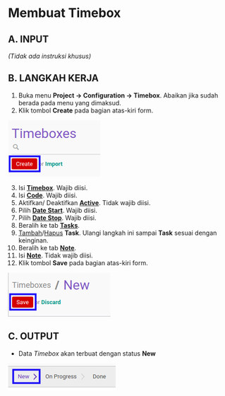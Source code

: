 # Membuat Timebox

## A. INPUT

*(Tidak ada instruksi khusus)*

## B. LANGKAH KERJA

1. Buka menu **Project -> Configuration -> Timebox**. Abaikan jika sudah berada pada menu yang dimaksud.
2. Klik tombol **Create** pada bagian atas-kiri form.

![](../../img/timebox/tombol-create.png)

3. Isi **[Timebox](./penjelasan.md#field-timebox)**. Wajib diisi.
4. Isi **[Code](./penjelasan.md#field-code)**. Wajib diisi.
5. Aktifkan/ Deaktifkan **[Active](./penjelasan.md#field-active)**. Tidak wajib diisi.
6. Pilih **[Date Start](./penjelasan.md#field-date-start)**. Wajib diisi.
7. Pilih **[Date Stop](./penjelasan.md#field-date-stop)**. Wajib diisi.
8. Beralih ke tab **[Tasks](./penjelasan.md#tab-tasks)**.
9. <a name="l9">[Tambah](./menambah-task.md)/[Hapus](./menghapus-task.md) **Task**</a>. Ulangi langkah ini sampai **Task** sesuai dengan keinginan.
10. Beralih ke tab **[Note](./penjelasan.md#tab-note)**.
11. Isi **[Note](./penjelasan.md#field-note)**. Tidak wajib diisi.
12. Klik tombol **Save** pada bagian atas-kiri form.

![](../../img/timebox/tombol-simpan.png)

## C. OUTPUT

* Data *Timebox* akan terbuat dengan status **New**

![](../../img/timebox/status-new.png)
